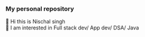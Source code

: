 ### My personal repository  
👋 Hi this is Nischal singh <br>
👀 I am  interested in Full stack dev/ App dev/ DSA/ Java

